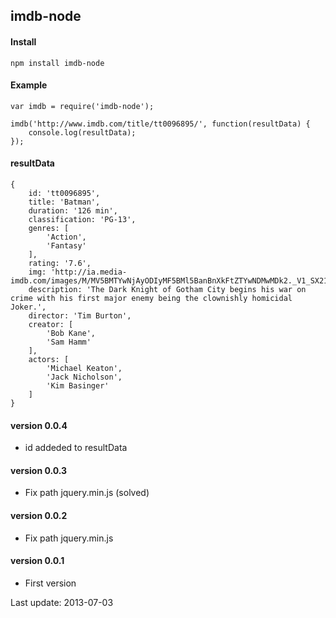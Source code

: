 ## imdb-node ##

#### Install
    npm install imdb-node

#### Example

    var imdb = require('imdb-node');

    imdb('http://www.imdb.com/title/tt0096895/', function(resultData) {
        console.log(resultData);
    });

#### resultData
    {
        id: 'tt0096895',
        title: 'Batman',
        duration: '126 min',
        classification: 'PG-13',
        genres: [
            'Action',
            'Fantasy'
        ],
        rating: '7.6',
        img: 'http://ia.media-imdb.com/images/M/MV5BMTYwNjAyODIyMF5BMl5BanBnXkFtZTYwNDMwMDk2._V1_SX214_.jpg',
        description: 'The Dark Knight of Gotham City begins his war on crime with his first major enemy being the clownishly homicidal Joker.',
        director: 'Tim Burton',
        creator: [
            'Bob Kane',
            'Sam Hamm'
        ],
        actors: [
            'Michael Keaton',
            'Jack Nicholson',
            'Kim Basinger'
        ]
    }

#### version 0.0.4
-  id addeded to resultData

#### version 0.0.3
-  Fix path jquery.min.js (solved)

#### version 0.0.2
- Fix path jquery.min.js

#### version 0.0.1
- First version

Last update: 2013-07-03
